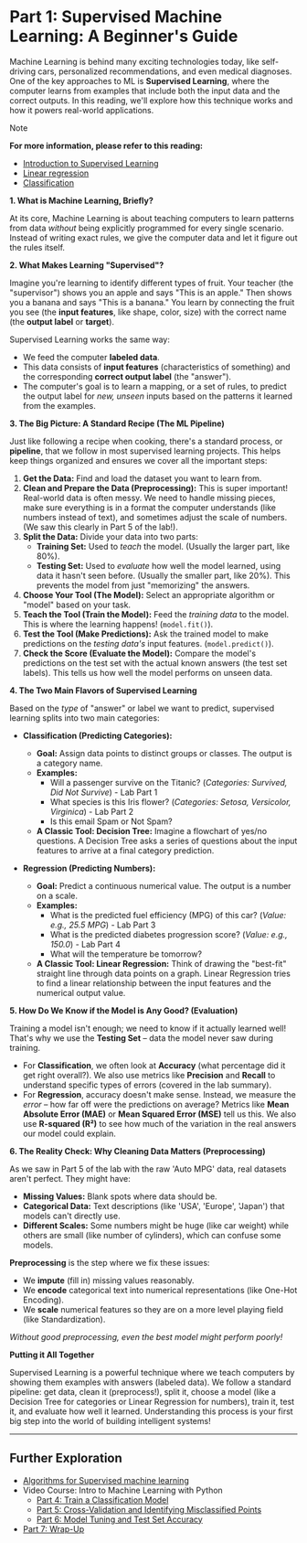 # Part 1: Supervised Machine Learning: A Beginner's Guide


Machine Learning is behind many exciting technologies today, like self-driving cars, personalized recommendations, and even medical diagnoses. One of the key approaches to ML is **Supervised Learning**, where the computer learns from examples that include both the input data and the correct outputs. In this reading, we'll explore how this technique works and how it powers real-world applications.

> [!NOTE]  
> **For more information, please refer to this reading:** 
> - [Introduction to Supervised Learning](https://developers.google.com/machine-learning/intro-to-ml/supervised)
> - [Linear regression](https://developers.google.com/machine-learning/crash-course/linear-regression)
> - [Classification](https://developers.google.com/machine-learning/crash-course/classification)


**1. What is Machine Learning, Briefly?**

At its core, Machine Learning is about teaching computers to learn patterns from data *without* being explicitly programmed for every single scenario. Instead of writing exact rules, we give the computer data and let it figure out the rules itself.

**2. What Makes Learning "Supervised"?**

Imagine you're learning to identify different types of fruit. Your teacher (the "supervisor") shows you an apple and says "This is an apple." Then shows you a banana and says "This is a banana." You learn by connecting the fruit you see (the **input features**, like shape, color, size) with the correct name (the **output label** or **target**).

Supervised Learning works the same way:
*   We feed the computer **labeled data**.
*   This data consists of **input features** (characteristics of something) and the corresponding **correct output label** (the "answer").
*   The computer's goal is to learn a mapping, or a set of rules, to predict the output label for *new, unseen* inputs based on the patterns it learned from the examples.

**3. The Big Picture: A Standard Recipe (The ML Pipeline)**

Just like following a recipe when cooking, there's a standard process, or **pipeline**, that we follow in most supervised learning projects. This helps keep things organized and ensures we cover all the important steps:

1.  **Get the Data:** Find and load the dataset you want to learn from.
2.  **Clean and Prepare the Data (Preprocessing):** This is super important! Real-world data is often messy. We need to handle missing pieces, make sure everything is in a format the computer understands (like numbers instead of text), and sometimes adjust the scale of numbers. (We saw this clearly in Part 5 of the lab!).
3.  **Split the Data:** Divide your data into two parts:
    *   **Training Set:** Used to *teach* the model. (Usually the larger part, like 80%).
    *   **Testing Set:** Used to *evaluate* how well the model learned, using data it hasn't seen before. (Usually the smaller part, like 20%). This prevents the model from just "memorizing" the answers.
4.  **Choose Your Tool (The Model):** Select an appropriate algorithm or "model" based on your task.
5.  **Teach the Tool (Train the Model):** Feed the *training data* to the model. This is where the learning happens! (`model.fit()`).
6.  **Test the Tool (Make Predictions):** Ask the trained model to make predictions on the *testing data's* input features. (`model.predict()`).
7.  **Check the Score (Evaluate the Model):** Compare the model's predictions on the test set with the actual known answers (the test set labels). This tells us how well the model performs on unseen data.

**4. The Two Main Flavors of Supervised Learning**

Based on the *type* of "answer" or label we want to predict, supervised learning splits into two main categories:

*   **Classification (Predicting Categories):**
    *   **Goal:** Assign data points to distinct groups or classes. The output is a category name.
    *   **Examples:**
        *   Will a passenger survive on the Titanic? (*Categories: Survived, Did Not Survive*) - Lab Part 1
        *   What species is this Iris flower? (*Categories: Setosa, Versicolor, Virginica*) - Lab Part 2
        *   Is this email Spam or Not Spam?
    *   **A Classic Tool: Decision Tree:** Imagine a flowchart of yes/no questions. A Decision Tree asks a series of questions about the input features to arrive at a final category prediction.

*   **Regression (Predicting Numbers):**
    *   **Goal:** Predict a continuous numerical value. The output is a number on a scale.
    *   **Examples:**
        *   What is the predicted fuel efficiency (MPG) of this car? (*Value: e.g., 25.5 MPG*) - Lab Part 3
        *   What is the predicted diabetes progression score? (*Value: e.g., 150.0*) - Lab Part 4
        *   What will the temperature be tomorrow?
    *   **A Classic Tool: Linear Regression:** Think of drawing the "best-fit" straight line through data points on a graph. Linear Regression tries to find a linear relationship between the input features and the numerical output value.

**5. How Do We Know if the Model is Any Good? (Evaluation)**

Training a model isn't enough; we need to know if it actually learned well! That's why we use the **Testing Set** – data the model never saw during training.

*   For **Classification**, we often look at **Accuracy** (what percentage did it get right overall?). We also use metrics like **Precision** and **Recall** to understand specific types of errors (covered in the lab summary).
*   For **Regression**, accuracy doesn't make sense. Instead, we measure the *error* – how far off were the predictions on average? Metrics like **Mean Absolute Error (MAE)** or **Mean Squared Error (MSE)** tell us this. We also use **R-squared (R²)** to see how much of the variation in the real answers our model could explain.

**6. The Reality Check: Why Cleaning Data Matters (Preprocessing)**

As we saw in Part 5 of the lab with the raw 'Auto MPG' data, real datasets aren't perfect. They might have:

*   **Missing Values:** Blank spots where data should be.
*   **Categorical Data:** Text descriptions (like 'USA', 'Europe', 'Japan') that models can't directly use.
*   **Different Scales:** Some numbers might be huge (like car weight) while others are small (like number of cylinders), which can confuse some models.

**Preprocessing** is the step where we fix these issues:
*   We **impute** (fill in) missing values reasonably.
*   We **encode** categorical text into numerical representations (like One-Hot Encoding).
*   We **scale** numerical features so they are on a more level playing field (like Standardization).

*Without good preprocessing, even the best model might perform poorly!*

**Putting it All Together**

Supervised Learning is a powerful technique where we teach computers by showing them examples with answers (labeled data). We follow a standard pipeline: get data, clean it (preprocess!), split it, choose a model (like a Decision Tree for categories or Linear Regression for numbers), train it, test it, and evaluate how well it learned. Understanding this process is your first big step into the world of building intelligent systems!


---
## Further Exploration

- [Algorithms for Supervised machine learning](https://scikit-learn.org/stable/supervised_learning.html)
- Video Course: Intro to Machine Learning with Python
  - [Part 4: Train a Classification Model](https://www.youtube.com/watch?v=f3kSEebz8QA)
  - [Part 5: Cross-Validation and Identifying Misclassified Points](https://www.youtube.com/watch?v=cEs7UfimlEk)
  - [Part 6: Model Tuning and Test Set Accuracy](https://www.youtube.com/watch?v=eU6Jr9DpcrQ)
 - [Part 7: Wrap-Up](https://www.youtube.com/watch?v=zI58IQpE2uE)  



<!-- 

- K-NN for Classification/Regression
- `DecisionTreeClassifier()`/ `DecisionTreeRegressor()` 
-->
